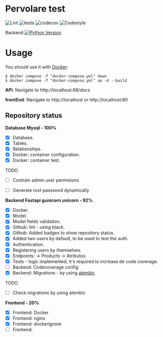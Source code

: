 # Pervolare test
![Lint](https://github.com/selobu/testpervolare/actions/workflows/black.yml/badge.svg)
![tests](https://github.com/selobu/testpervolare/actions/workflows/test.yml/badge.svg)
![codecov](https://codecov.io/gh/selobu/testpervolare/branch/master/graph/badge.svg)
![Codestyle](https://img.shields.io/badge/code%20style-black-000000.svg)

Backend [![Python Version](https://img.shields.io/badge/python-3.8%20%7C%203.9%20%7C%203.10%20%7C%203.11-blue)](https://www.python.org/downloads/release/python-390/)

Usage
======

You should use it with [Docker](https://www.docker.com/):

    $ docker compose -f "docker-compose.yml" down 
    $ docker compose -f "docker-compose.yml" up -d --build

**APi**: Navigate to http://localhost:88/docs

**frontEnd**: Navigate to http://localhost or http://localhost:80 

Repository status
-----------------

**Database Mysql - 100%**

* [x] Database.
* [x] Tables.
* [x] Relationships.
* [x] Docker: container configuration.
* [x] Docker: container test.

TODO
* [ ] Contrain admin user permisions
* [ ] Generate root password dynamically
  

**Backend Fastapi gunicorn uvicorn - 92%**

* [x] Docker.
* [x] Model.
* [x] Model fields validation.
* [x] Github: lint - using black.
* [x] Github: Added badges to show repository status.
* [x] Added two users by default, to be used to test the auth.
* [x] Authentication.
* [x] Registering users by themselves. 
* [X] Endpoints: -> Products -> Atributos 
* [x] Tests - logic implemented, it's required to increase de code coverage. 
* [ ] Backend: Codecoverage config
* [x] Backend: Migrations - by using [alembic](https://alembic.sqlalchemy.org/en/latest/)

TODO

* [ ] Check migrations by using alembic

**Frontend - 20%**

* [x] Frontend: Docker
* [x] Frontend: nginx
* [x] Frontend: dockerignore
* [ ] Frontend:
